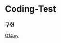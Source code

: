 # Coding-Test

### 구현
[Q14.py](https://github.com/Subby02/Coding-Test/blob/main/Implementation/Q14.py)
